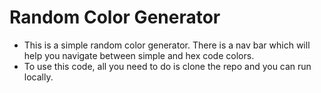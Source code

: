 # Random Color Generator

* This is a simple random color generator. There is a nav bar which will help you navigate between simple and hex code colors. 
* To use this code, all you need to do is clone the repo and you can run locally.
